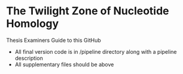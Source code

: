 # The Twilight Zone of Nucleotide Homology

Thesis Examiners Guide to this GitHub
- All final version code is in /pipeline directory along with a pipeline description
- All supplementary files should be above




